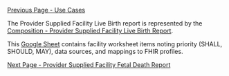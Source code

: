 [Previous Page - Use Cases](use_cases.html)

The Provider Supplied Facility Live Birth report is represented by the [Composition - Provider Supplied Facility Live Birth Report](StructureDefinition-Composition-provider-facility-live-birth-report.html).

This [Google Sheet](https://docs.google.com/spreadsheets/d/1bG1EkFnyHZGIdSNJe62R59dF6KXUf8kLUVVJtUlhvbo/edit?usp=sharing) contains facility worksheet items noting priority (SHALL, SHOULD, MAY), data sources, and mappings to FHIR profiles.



[Next Page - Provider Supplied Facility Fetal Death Report](provider_supplied_facility_fetal_death_report.html)